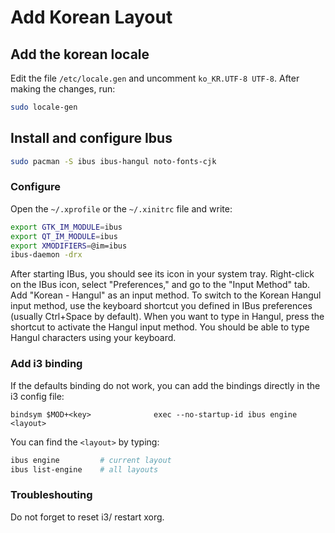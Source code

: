 # Add Korean Layout

## Add the korean locale
Edit the file `/etc/locale.gen` and uncomment `ko_KR.UTF-8 UTF-8`. After making the changes, run:
```sh
sudo locale-gen
```

## Install and configure Ibus
```sh
sudo pacman -S ibus ibus-hangul noto-fonts-cjk
```

### Configure
Open the `~/.xprofile` or the `~/.xinitrc` file and write:
```sh
export GTK_IM_MODULE=ibus
export QT_IM_MODULE=ibus
export XMODIFIERS=@im=ibus
ibus-daemon -drx
```
After starting IBus, you should see its icon in your system tray. Right-click on the IBus icon, select "Preferences," and go to the "Input Method" tab. Add "Korean - Hangul" as an input method. To switch to the Korean Hangul input method, use the keyboard shortcut you defined in IBus preferences (usually Ctrl+Space by default). When you want to type in Hangul, press the shortcut to activate the Hangul input method. You should be able to type Hangul characters using your keyboard.

### Add i3 binding
If the defaults binding do not work, you can add the bindings directly in the i3 config file: 
```
bindsym $MOD+<key>              exec --no-startup-id ibus engine <layout>
```

You can find the `<layout>` by typing: 
```sh
ibus engine         # current layout
ibus list-engine    # all layouts 
```

### Troubleshouting
Do not forget to reset i3/ restart xorg. 
